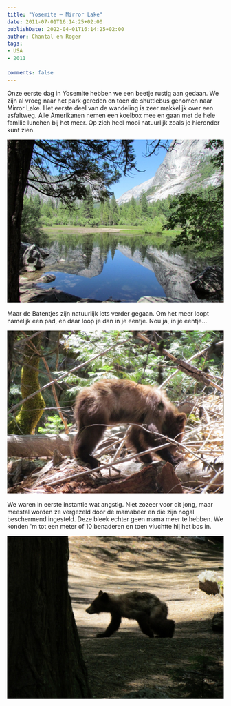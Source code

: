 ```yaml
---
title: "Yosemite – Mirror Lake"
date: 2011-07-01T16:14:25+02:00
publishDate: 2022-04-01T16:14:25+02:00
author: Chantal en Roger
tags:
- USA
- 2011

comments: false
---
```


Onze eerste dag in Yosemite hebben we een beetje rustig aan gedaan. We zijn al vroeg naar het park gereden en toen de shuttlebus genomen naar Mirror Lake. Het eerste deel van de wandeling is zeer makkelijk over een asfaltweg. Alle Amerikanen nemen een koelbox mee en gaan met de hele familie lunchen bij het meer. Op zich heel mooi natuurlijk zoals je hieronder kunt zien.

![Mirror Lake](./images/IMG_1343[3].jpg)

Maar de Batentjes zijn natuurlijk iets verder gegaan. Om het meer loopt namelijk een pad, en daar loop je dan in je eentje. Nou ja, in je eentje...

![Beer1](./images/IMG_1327[3].jpg)

We waren in eerste instantie wat angstig. Niet zozeer voor dit jong, maar meestal worden ze vergezeld door de mamabeer en die zijn nogal beschermend ingesteld. Deze bleek echter geen mama meer te hebben. We konden 'm tot een meter of 10 benaderen en toen vluchtte hij het bos in.

![Beer2](./images/IMG_1292[7].jpg)
